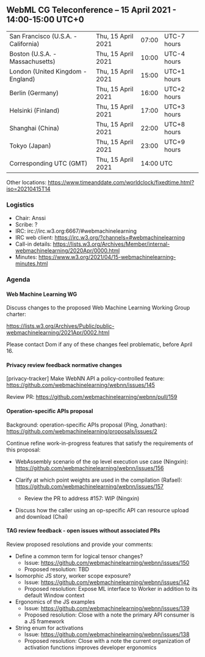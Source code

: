 ## WebML CG Teleconference – 15 April 2021 - 14:00-15:00 UTC+0

<table>
<tr><td> San Francisco (U.S.A. - California) <td> Thu, 15 April 2021 <td> 07:00 <td> UTC-7 hours
<tr><td> Boston (U.S.A. - Massachusetts) <td> Thu, 15 April 2021 <td> 10:00 <td> UTC-4 hours
<tr><td> London (United Kingdom - England) <td> Thu, 15 April 2021 <td> 15:00 <td> UTC+1 hours
<tr><td> Berlin (Germany) <td> Thu, 15 April 2021 <td> 16:00 <td> UTC+2 hours
<tr><td> Helsinki (Finland) <td> Thu, 15 April 2021 <td> 17:00 <td> UTC+3 hours
<tr><td> Shanghai (China) <td> Thu, 15 April 2021 <td> 22:00 <td> UTC+8 hours
<tr><td> Tokyo (Japan) <td> Thu, 15 April 2021 <td> 23:00 <td> UTC+9 hours
<tr><td> Corresponding UTC (GMT) <td> Thu, 15 April 2021 <td colspan=2> 14:00 UTC
</table>

Other locations: https://www.timeanddate.com/worldclock/fixedtime.html?iso=20210415T14

### Logistics

* Chair: Anssi
* Scribe: ?
* IRC: irc://irc.w3.org:6667/#webmachinelearning
* IRC web client: https://irc.w3.org/?channels=#webmachinelearning
* Call-in details: https://lists.w3.org/Archives/Member/internal-webmachinelearning/2020Apr/0000.html
* Minutes: https://www.w3.org/2021/04/15-webmachinelearning-minutes.html

### Agenda

#### Web Machine Learning WG

Discuss changes to the proposed Web Machine Learning Working Group charter:

https://lists.w3.org/Archives/Public/public-webmachinelearning/2021Apr/0002.html

Please contact Dom if any of these changes feel problematic, before April 16.

#### Privacy review feedback normative changes

[privacy-tracker] Make WebNN API a policy-controlled feature:
https://github.com/webmachinelearning/webnn/issues/145

Review PR:
https://github.com/webmachinelearning/webnn/pull/159

#### Operation-specific APIs proposal

Background: operation-specific APIs proposal (Ping, Jonathan):
https://github.com/webmachinelearning/proposals/issues/2

Continue refine work-in-progress features that satisfy the requirements of this proposal:

- WebAssembly scenario of the op level execution use case (Ningxin):
https://github.com/webmachinelearning/webnn/issues/156

- Clarify at which point weights are used in the compilation (Rafael):
https://github.com/webmachinelearning/webnn/issues/157

   - Review the PR to address #157: WIP (Ningxin)

- Discuss how the caller using an op-specific API can resource upload and download (Chai)

#### TAG review feedback - open issues without associated PRs

Review proposed resolutions and provide your comments:

- Define a common term for logical tensor changes?
    - Issue: https://github.com/webmachinelearning/webnn/issues/150
    - Proposed resolution: TBD
- Isomorphic JS story, worker scope exposure?
    - Issue: https://github.com/webmachinelearning/webnn/issues/142
    - Proposed resolution: Expose ML interface to Worker in addition to its default Window context
- Ergonomics of the JS examples
    - Issue: https://github.com/webmachinelearning/webnn/issues/139
    - Proposed resolution: Close with a note the primary API consumer is a JS framework
- String enum for activations
    - Issue: https://github.com/webmachinelearning/webnn/issues/138
    - Proposed resolution: Close with a note the current organization of activation functions improves developer ergonomics 


